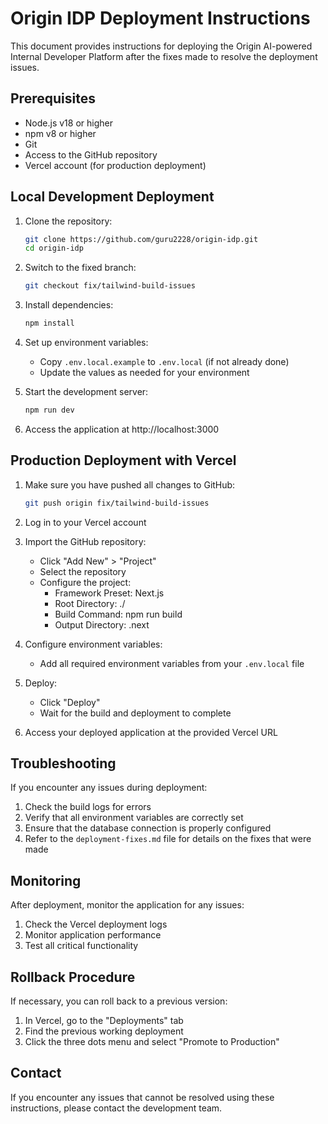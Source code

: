 # Origin IDP Deployment Instructions

This document provides instructions for deploying the Origin AI-powered Internal Developer Platform after the fixes made to resolve the deployment issues.

## Prerequisites

- Node.js v18 or higher
- npm v8 or higher
- Git
- Access to the GitHub repository
- Vercel account (for production deployment)

## Local Development Deployment

1. Clone the repository:
   ```bash
   git clone https://github.com/guru2228/origin-idp.git
   cd origin-idp
   ```

2. Switch to the fixed branch:
   ```bash
   git checkout fix/tailwind-build-issues
   ```

3. Install dependencies:
   ```bash
   npm install
   ```

4. Set up environment variables:
   - Copy `.env.local.example` to `.env.local` (if not already done)
   - Update the values as needed for your environment

5. Start the development server:
   ```bash
   npm run dev
   ```

6. Access the application at http://localhost:3000

## Production Deployment with Vercel

1. Make sure you have pushed all changes to GitHub:
   ```bash
   git push origin fix/tailwind-build-issues
   ```

2. Log in to your Vercel account

3. Import the GitHub repository:
   - Click "Add New" > "Project"
   - Select the repository
   - Configure the project:
     - Framework Preset: Next.js
     - Root Directory: ./
     - Build Command: npm run build
     - Output Directory: .next

4. Configure environment variables:
   - Add all required environment variables from your `.env.local` file

5. Deploy:
   - Click "Deploy"
   - Wait for the build and deployment to complete

6. Access your deployed application at the provided Vercel URL

## Troubleshooting

If you encounter any issues during deployment:

1. Check the build logs for errors
2. Verify that all environment variables are correctly set
3. Ensure that the database connection is properly configured
4. Refer to the `deployment-fixes.md` file for details on the fixes that were made

## Monitoring

After deployment, monitor the application for any issues:

1. Check the Vercel deployment logs
2. Monitor application performance
3. Test all critical functionality

## Rollback Procedure

If necessary, you can roll back to a previous version:

1. In Vercel, go to the "Deployments" tab
2. Find the previous working deployment
3. Click the three dots menu and select "Promote to Production"

## Contact

If you encounter any issues that cannot be resolved using these instructions, please contact the development team.
